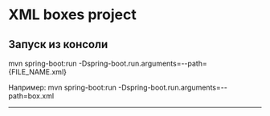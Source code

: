 # XML boxes project

## Запуск из консоли
mvn spring-boot:run -Dspring-boot.run.arguments=--path={FILE_NAME.xml}

Например:
mvn spring-boot:run -Dspring-boot.run.arguments=--path=box.xml
- - -
